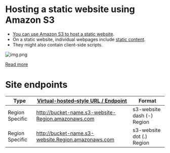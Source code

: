 # Hosting a static website using Amazon S3
- [You can use Amazon S3 to host a static website](https://docs.aws.amazon.com/AmazonS3/latest/userguide/WebsiteHosting.html). 
- On a static website, individual webpages include [static content](../../../1_HLDDesignComponents/0_SystemGlossaries/CDNs/StaticContentWithCDN.md). 
- They might also contain client-side scripts.

![img.png](https://d2908q01vomqb2.cloudfront.net/cb4e5208b4cd87268b208e49452ed6e89a68e0b8/2017/11/06/1-1024x576.png)

[Read more](../../0_AWSDesigns/WPSiteCloudFront&S3.md)

# Site endpoints

| Type            | [Virtual-hosted–style URL / Endpoint](https://docs.aws.amazon.com/AmazonS3/latest/userguide/VirtualHosting.html) | Format                     |
|-----------------|------------------------------------------------------------------------------------------------------------------|----------------------------|
| Region Specific | http://bucket-name.s3-website-Region.amazonaws.com                                                               | s3-website dash (-) Region |
| Region Specific | http://bucket-name.s3-website.Region.amazonaws.com                                                               | s3-website dot (.) Region  |

